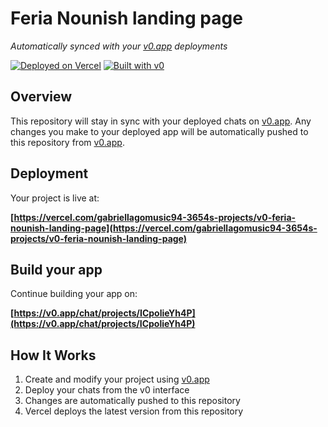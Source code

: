 # Feria Nounish landing page

*Automatically synced with your [v0.app](https://v0.app) deployments*

[![Deployed on Vercel](https://img.shields.io/badge/Deployed%20on-Vercel-black?style=for-the-badge&logo=vercel)](https://vercel.com/gabriellagomusic94-3654s-projects/v0-feria-nounish-landing-page)
[![Built with v0](https://img.shields.io/badge/Built%20with-v0.app-black?style=for-the-badge)](https://v0.app/chat/projects/ICpolieYh4P)

## Overview

This repository will stay in sync with your deployed chats on [v0.app](https://v0.app).
Any changes you make to your deployed app will be automatically pushed to this repository from [v0.app](https://v0.app).

## Deployment

Your project is live at:

**[https://vercel.com/gabriellagomusic94-3654s-projects/v0-feria-nounish-landing-page](https://vercel.com/gabriellagomusic94-3654s-projects/v0-feria-nounish-landing-page)**

## Build your app

Continue building your app on:

**[https://v0.app/chat/projects/ICpolieYh4P](https://v0.app/chat/projects/ICpolieYh4P)**

## How It Works

1. Create and modify your project using [v0.app](https://v0.app)
2. Deploy your chats from the v0 interface
3. Changes are automatically pushed to this repository
4. Vercel deploys the latest version from this repository
